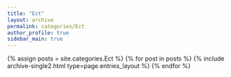```yaml
---
title: "Ect"
layout: archive
permalink: categories/Ect
author_profile: true
sidebar_main: true
---
```



{% assign posts = site.categories.Ect %}
{% for post in posts %} {% include archive-single2.html type=page.entries_layout %} {% endfor %}
